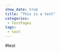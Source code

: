 ```yaml
---
show_date: true
title: "This is a test"
categories:
 - TestPages
tags:
 - test
---
```

#test

<!-- Modified 2024-03-25:18:26:43 -->
